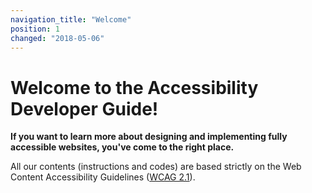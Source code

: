 ```yaml
---
navigation_title: "Welcome"
position: 1
changed: "2018-05-06"
---
```


# Welcome to the Accessibility Developer Guide!

**If you want to learn more about designing and implementing fully accessible websites, you've come to the right place.**

All our contents (instructions and codes) are based strictly on the Web Content Accessibility Guidelines ([WCAG 2.1](https://www.w3.org/TR/WCAG21/)).
